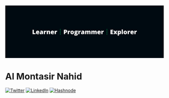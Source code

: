 ![amnahid cover image](/images/cover.png)

# Al Montasir Nahid 
[![Twitter](https://img.shields.io/badge/Twitter-%231DA1F2.svg?style=for-the-badge&logo=Twitter&logoColor=white)](https://twitter.com/amnahidofficial) [![LinkedIn](https://img.shields.io/badge/linkedin-%230077B5.svg?style=for-the-badge&logo=linkedin&logoColor=white)](https://www.linkedin.com/in/amnahidofficial/) [![Hashnode](https://img.shields.io/badge/Hashnode-2962FF?style=for-the-badge&logo=hashnode&logoColor=white)](https://hashnode.com/@amnahid)

&nbsp;

